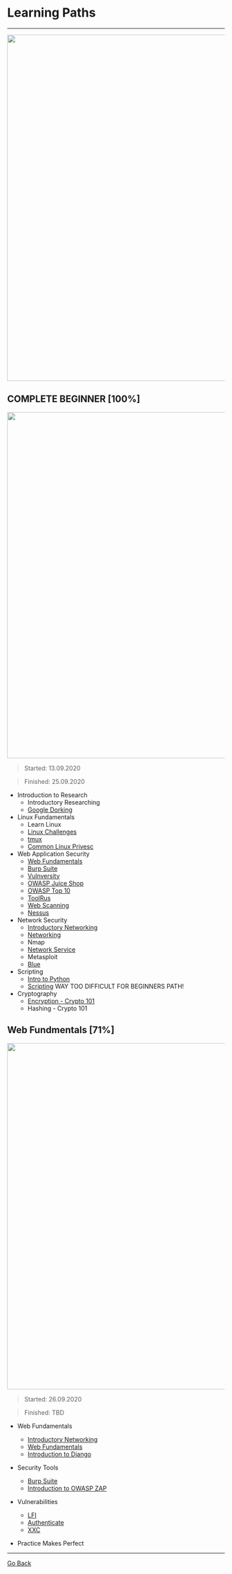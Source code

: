 # Learning Paths
-----------------

<p align="center">
  <img width="800" src="https://github.com/sineczek/TryHackMe/blob/master/images/paths.png">
</p>



## COMPLETE BEGINNER [100%]
<p align="center">
  <img width="800" src="https://raw.githubusercontent.com/sineczek/TryHackMe/master/images/beginner.png">
</p>

> Started: 13.09.2020 

> Finished: 25.09.2020

- Introduction to Research  
	- Introductory Researching
	- [Google Dorking](https://github.com/sineczek/TryHackMe/tree/master/rooms/google_dorking)
- Linux Fundamentals 
	- Learn Linux
	- [Linux Challenges](https://github.com/sineczek/TryHackMe/tree/master/rooms/linux_challenges)
	- [tmux](https://github.com/sineczek/TryHackMe/tree/master/rooms/tmux)
	- [Common Linux Privesc](https://github.com/sineczek/TryHackMe/tree/master/rooms/common_linux_privesc)
- Web Application Security 
	- [Web Fundamentals](https://github.com/sineczek/TryHackMe/tree/master/rooms/web_fundamentls)
	- [Burp Suite](https://github.com/sineczek/TryHackMe/tree/master/rooms/burp_suite)
	- [Vulnversity](https://github.com/sineczek/TryHackMe/tree/master/rooms/vulnversity)
	- [OWASP Juice Shop](https://github.com/sineczek/TryHackMe/tree/master/rooms/owaspjuiceshop)
	- [OWASP Top 10](https://github.com/sineczek/TryHackMe/tree/master/rooms/OWASP_top_10)
	- [ToolRus](https://github.com/sineczek/TryHackMe/tree/master/rooms/toolrus)
	- [Web Scanning](https://github.com/sineczek/TryHackMe/tree/master/rooms/web_scanning)
	- [Nessus](https://github.com/sineczek/TryHackMe/tree/master/rooms/nessus)
- Network Security 
	- [Introductory Networking](https://github.com/sineczek/TryHackMe/tree/master/rooms/introductory_networking)
	- [Networking](https://github.com/sineczek/TryHackMe/tree/master/rooms/networking)
	- Nmap
	- [Network Service](https://github.com/sineczek/TryHackMe/tree/master/rooms/network_services)
	- Metasploit
	- [Blue](https://github.com/sineczek/TryHackMe/tree/master/rooms/blue)
- Scripting
	- [Intro to Python](https://github.com/sineczek/TryHackMe/tree/master/rooms/intro_to_python)
	- [Scripting](https://github.com/sineczek/TryHackMe/tree/master/rooms/scipting) WAY TOO DIFFICULT FOR BEGINNERS PATH!
- Cryptography
	- [Encryption - Crypto 101](https://github.com/sineczek/TryHackMe/tree/master/rooms/encryption101)
	- Hashing - Crypto 101

## Web Fundmentals [71%]
<p align="center">
  <img width="800" src="https://github.com/sineczek/TryHackMe/blob/master/iamges/webfundmentals.png">
</p>

> Started: 26.09.2020 

> Finished: TBD

- Web Fundamentals
	- [Introductory Networking](https://github.com/sineczek/TryHackMe/tree/master/rooms/introductory_networking)
	- [Web Fundamentals](https://github.com/sineczek/TryHackMe/tree/master/rooms/web_fundamentals)
	- [Introduction to Django](https://github.com/sineczek/TryHackMe/tree/master/rooms/introduction_to_django)
- Security Tools
	- [Burp Suite](https://github.com/sineczek/TryHackMe/tree/master/rooms/burp_suite)
	- [Introduction to OWASP ZAP](https://github.com/sineczek/TryHackMe/tree/master/rooms/owasp_zap)

- Vulnerabilities
	- [LFI](https://github.com/sineczek/TryHackMe/tree/master/rooms/lfi)
	- [Authenticate](https://github.com/sineczek/TryHackMe/tree/master/rooms/authenticate)
	- [XXC](https://github.com/sineczek/TryHackMe/tree/master/rooms/xxc)

- Practice Makes Perfect


----------------
[Go Back](https://github.com/sineczek/TryHackMe)